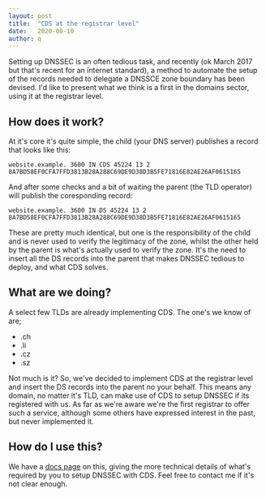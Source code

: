 ```yaml
---
layout: post
title:  "CDS at the registrar level"
date:   2020-08-10
author: q
---
```


Setting up DNSSEC is an often tedious task, and recently (ok March 2017 but that's recent for an
internet standard), a method to automate the setup of the records needed to delegate a DNSSCE zone
boundary has been devised. I'd like to present what we think is a first in the domains sector, using it
at the registrar level.

## How does it work?

At it's core it's quite simple, the child (your DNS server) publishes a record that looks like this:
```text
website.example. 3600 IN CDS 45224 13 2 8A7BD58EF0CFA7FFD3813B28A288C69DE9D38D3B5FE71816E82AE26AF0615165
```

And after some checks and a bit of waiting the parent (the TLD operator) will publish the coresponding
record:
```
website.example. 3600 IN DS 45224 13 2 8A7BD58EF0CFA7FFD3813B28A288C69DE9D38D3B5FE71816E82AE26AF0615165
```

These are pretty much identical, but one is the responsibility of the child and is never used to
verify the legitimacy of the zone, whilst the other held by the parent is what's actually used to 
verify the zone. It's the need to insert all the DS records into the parent that makes DNSSEC tedious
to deploy, and what CDS solves.

## What are we doing?

A select few TLDs are already implementing CDS. The one's we know of are;

* .ch
* .li
* .cz
* .sz

Not much is it? So, we've decided to implement CDS at the registrar level and insert the DS records
into the parent no your behalf. This means any domain, no matter it's TLD, can make use of CDS to setup
DNSSEC if its registered with us. As far as we're aware we're the first registrar to offer such a
service, although some others have expressed interest in the past, but never implemented it.

## How do I use this?

We have a [docs page](https://docs.glauca.digital/domains/cds/) on this, giving the more technical
details of what's required by you to setup DNSSEC with CDS. Feel free to contact me if it's not clear
enough.